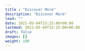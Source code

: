 ```yaml
---
title : "Discover More"
description: "Discover More"
lead: ""
date: 2021-05-04T15:25:00+00:00
lastmod: 2021-05-04T15:25:00+00:00
draft: false
images: []
weight: 100
---
```

